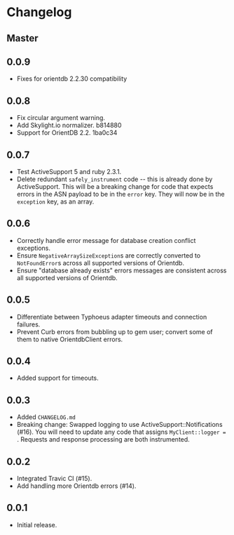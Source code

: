 # Changelog

## Master

## 0.0.9

* Fixes for orientdb 2.2.30 compatibility

## 0.0.8

* Fix circular argument warning.
* Add Skylight.io normalizer. b814880
* Support for OrientDB 2.2. 1ba0c34

## 0.0.7

* Test ActiveSupport 5 and ruby 2.3.1.
* Delete redundant `safely_instrument` code -- this is already done by ActiveSupport. This will be a breaking change for code that expects errors in the ASN payload to be in the `error` key.
They will now be in the `exception` key, as an array.

## 0.0.6

* Correctly handle error message for database creation conflict exceptions.
* Ensure `NegativeArraySizeException`s are correctly converted to `NotFoundError`s across all supported versions of Orientdb.
* Ensure "database already exists" errors messages are consistent across all supported versions of Orientdb.

## 0.0.5

* Differentiate between Typhoeus adapter timeouts and connection failures.
* Prevent Curb errors from bubbling up to gem user; convert some of them to native
OrientdbClient errors.

## 0.0.4

* Added support for timeouts.

## 0.0.3

* Added `CHANGELOG.md`
* Breaking change: Swapped logging to use ActiveSupport::Notifications (#16). You will need to 
update any code that assigns `MyClient::logger = `. Requests and response processing are
both instrumented.

## 0.0.2

* Integrated Travic CI (#15).
* Add handling more Orientdb errors (#14).

## 0.0.1

* Initial release.
